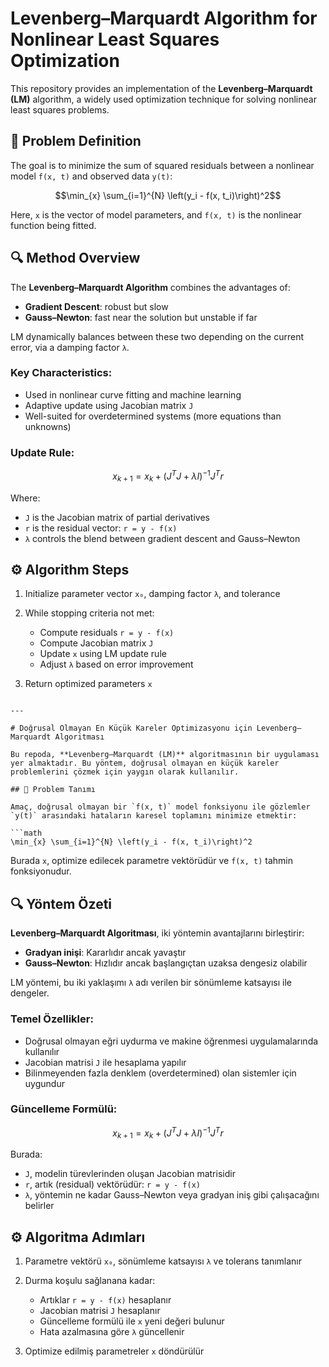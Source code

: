# Levenberg–Marquardt Algorithm for Nonlinear Least Squares Optimization

This repository provides an implementation of the **Levenberg–Marquardt (LM)** algorithm, a widely used optimization technique for solving nonlinear least squares problems.

## 📌 Problem Definition

The goal is to minimize the sum of squared residuals between a nonlinear model `f(x, t)` and observed data `y(t)`:

```math
\min_{x} \sum_{i=1}^{N} \left(y_i - f(x, t_i)\right)^2
````

Here, `x` is the vector of model parameters, and `f(x, t)` is the nonlinear function being fitted.

## 🔍 Method Overview

The **Levenberg–Marquardt Algorithm** combines the advantages of:

* **Gradient Descent**: robust but slow
* **Gauss–Newton**: fast near the solution but unstable if far

LM dynamically balances between these two depending on the current error, via a damping factor `λ`.

### Key Characteristics:

* Used in nonlinear curve fitting and machine learning
* Adaptive update using Jacobian matrix `J`
* Well-suited for overdetermined systems (more equations than unknowns)

### Update Rule:

```math
x_{k+1} = x_k + \left(J^T J + \lambda I\right)^{-1} J^T r
```

Where:

* `J` is the Jacobian matrix of partial derivatives
* `r` is the residual vector: `r = y - f(x)`
* `λ` controls the blend between gradient descent and Gauss–Newton

## ⚙️ Algorithm Steps

1. Initialize parameter vector `x₀`, damping factor `λ`, and tolerance
2. While stopping criteria not met:

   * Compute residuals `r = y - f(x)`
   * Compute Jacobian matrix `J`
   * Update `x` using LM update rule
   * Adjust `λ` based on error improvement
3. Return optimized parameters `x`

````

---

# Doğrusal Olmayan En Küçük Kareler Optimizasyonu için Levenberg–Marquardt Algoritması

Bu repoda, **Levenberg–Marquardt (LM)** algoritmasının bir uygulaması yer almaktadır. Bu yöntem, doğrusal olmayan en küçük kareler problemlerini çözmek için yaygın olarak kullanılır.

## 📌 Problem Tanımı

Amaç, doğrusal olmayan bir `f(x, t)` model fonksiyonu ile gözlemler `y(t)` arasındaki hataların karesel toplamını minimize etmektir:

```math
\min_{x} \sum_{i=1}^{N} \left(y_i - f(x, t_i)\right)^2
````

Burada `x`, optimize edilecek parametre vektörüdür ve `f(x, t)` tahmin fonksiyonudur.

## 🔍 Yöntem Özeti

**Levenberg–Marquardt Algoritması**, iki yöntemin avantajlarını birleştirir:

* **Gradyan inişi**: Kararlıdır ancak yavaştır
* **Gauss–Newton**: Hızlıdır ancak başlangıçtan uzaksa dengesiz olabilir

LM yöntemi, bu iki yaklaşımı `λ` adı verilen bir sönümleme katsayısı ile dengeler.

### Temel Özellikler:

* Doğrusal olmayan eğri uydurma ve makine öğrenmesi uygulamalarında kullanılır
* Jacobian matrisi `J` ile hesaplama yapılır
* Bilinmeyenden fazla denklem (overdetermined) olan sistemler için uygundur

### Güncelleme Formülü:

```math
x_{k+1} = x_k + \left(J^T J + \lambda I\right)^{-1} J^T r
```

Burada:

* `J`, modelin türevlerinden oluşan Jacobian matrisidir
* `r`, artık (residual) vektörüdür: `r = y - f(x)`
* `λ`, yöntemin ne kadar Gauss–Newton veya gradyan iniş gibi çalışacağını belirler

## ⚙️ Algoritma Adımları

1. Parametre vektörü `x₀`, sönümleme katsayısı `λ` ve tolerans tanımlanır
2. Durma koşulu sağlanana kadar:

   * Artıklar `r = y - f(x)` hesaplanır
   * Jacobian matrisi `J` hesaplanır
   * Güncelleme formülü ile `x` yeni değeri bulunur
   * Hata azalmasına göre `λ` güncellenir
3. Optimize edilmiş parametreler `x` döndürülür
